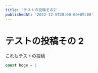 ```yaml
---
title: 'テストの投稿その2'
publishedAt: '2022-12-5T20:00:00+09:00'
---
```


# テストの投稿その 2

これもテストの投稿

```typescript
const hoge = 1
```
